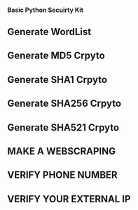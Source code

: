 #### Basic Python Secuirty Kit ####

## Generate WordList ##
## Generate MD5 Crpyto ##
## Generate SHA1 Crpyto ##
## Generate SHA256 Crpyto ##
## Generate SHA521 Crpyto  ##
## MAKE A WEBSCRAPING ##
## VERIFY PHONE NUMBER ## 
## VERIFY YOUR EXTERNAL IP ##
